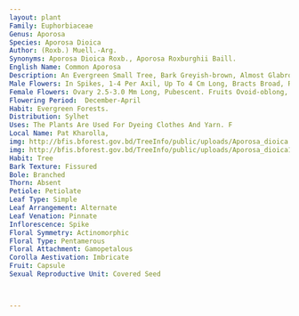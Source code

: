 ```yaml
---
layout: plant
Family: Euphorbiaceae
Genus: Aporosa
Species: Aporosa Dioica
Author: (Roxb.) Muell.-Arg.
Synonyms: Aporosa Dioica Roxb., Aporosa Roxburghii Baill.
English Name: Common Aporosa
Description: An Evergreen Small Tree, Bark Greyish-brown, Almost Glabrous, Reticulately Fissured. Leaves 8-16 Ã— 2-7 Cm, Thinly Coriaceous, Elliptic Or Elliptic-oblong, Shortly Acuminate Or Apiculate, Base Rounded Or Cuneate, With 2 Glands At Junction With Petiole, Rarely Obtuse, Entire, Sinutely Toothed, Glabrous, Sometimes Hairy On The Veins Beneath, Lateral Veins 5-8 On Either Half.
Male Flowers: In Spikes, 1-4 Per Axil, Up To 4 Cm Long, Bracts Broad, Rounded, Ciliate, C 2 Mm Long, Sepals Thick, Triangular, 2 Mm Long.
Female Flowers: Ovary 2.5-3.0 Mm Long, Pubescent. Fruits Ovoid-oblong, With A Peak At The End, Almost Glabrous Or Sparsely Hairy.
Flowering Period:  December-April
Habit: Evergreen Forests.
Distribution: Sylhet
Uses: The Plants Are Used For Dyeing Clothes And Yarn. F
Local Name: Pat Kharolla, 
img: http://bfis.bforest.gov.bd/TreeInfo/public/uploads/Aporosa_dioica.jpg
img: http://bfis.bforest.gov.bd/TreeInfo/public/uploads/Aporosa_dioica1.jpg
Habit: Tree
Bark Texture: Fissured
Bole: Branched
Thorn: Absent
Petiole: Petiolate
Leaf Type: Simple
Leaf Arrangement: Alternate
Leaf Venation: Pinnate
Inflorescence: Spike
Floral Symmetry: Actinomorphic
Floral Type: Pentamerous
Floral Attachment: Gamopetalous
Corolla Aestivation: Imbricate
Fruit: Capsule
Sexual Reproductive Unit: Covered Seed



---
```


